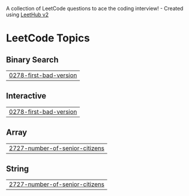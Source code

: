 A collection of LeetCode questions to ace the coding interview! - Created using [LeetHub v2](https://github.com/arunbhardwaj/LeetHub-2.0)
<!---LeetCode Topics Start-->
# LeetCode Topics
## Binary Search
|  |
| ------- |
| [0278-first-bad-version](https://github.com/prithika3029/leetcode/tree/master/0278-first-bad-version) |
## Interactive
|  |
| ------- |
| [0278-first-bad-version](https://github.com/prithika3029/leetcode/tree/master/0278-first-bad-version) |
## Array
|  |
| ------- |
| [2727-number-of-senior-citizens](https://github.com/prithika3029/leetcode/tree/master/2727-number-of-senior-citizens) |
## String
|  |
| ------- |
| [2727-number-of-senior-citizens](https://github.com/prithika3029/leetcode/tree/master/2727-number-of-senior-citizens) |
<!---LeetCode Topics End-->